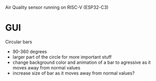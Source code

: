 Air Quality sensor running on RISC-V (ESP32-C3)


# GUI
Circular bars 
- 90-360 degrees
- larger part of the circle for more important stuff
- change background color and animation of a bar to agressive as it moves away from normal values
- increase size of bar as it moves away from normal values?
